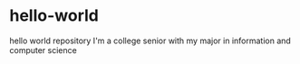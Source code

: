 # hello-world
hello world repository
I'm a college senior with my major in information and computer science
